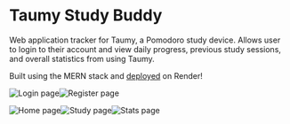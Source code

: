 # Taumy Study Buddy

Web application tracker for Taumy, a Pomodoro study  device. Allows user to login to their account and view daily progress, previous study sessions, and overall statistics from using Taumy.

Built using the MERN stack and [deployed](https://taumy-study.onrender.com/) on Render!

![Login page](screenshots/login.PNG)![Register page](screenshots/register.PNG)

![Home page](screenshots/home.PNG)![Study page](screenshots/study.PNG)![Stats page](screenshots/stats.PNG)